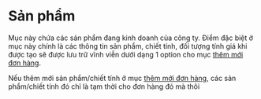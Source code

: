 # Sản phẩm

Mục này chứa các sản phẩm đang kinh doanh của công ty. Điểm đặc biệt ở mục này chính là các thông tin sản phẩm, chiết tính, đối tượng tính giá khi được tạo sẽ được lưu trữ vĩnh viễn dưới dạng 1 option cho mục [thêm mới đơn hàng](../don-hang/them-moi-don-hang.md).



Nếu thêm mới sản phẩm/chiết tính ở mục [thêm mới đơn hàng](../don-hang/them-moi-don-hang.md), các sản phẩm/chiết tính đó chỉ là tạm thời cho đơn hàng đó mà thôi&#x20;
